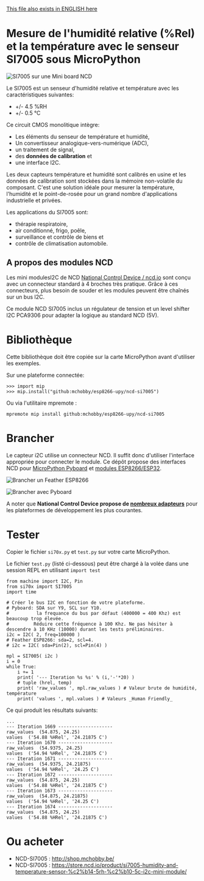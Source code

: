 [This file also exists in ENGLISH here](readme_ENG.md)

# Mesure de l'humidité relative (%Rel) et la température avec le senseur SI7005 sous  MicroPython

![SI7005 sur une Mini board NCD](docs/_static/ncd_si7005.png)

Le SI7005 est un senseur d'humidité relative et température avec les caractéristiques suivantes:
* +/- 4.5 %RH
* +/- 0.5 °C

Ce circuit CMOS monolitique intègre:
* Les éléments du senseur de température et humidité,
* Un convertisseur analogique-vers-numérique (ADC),
* un traitement de signal,
* des __données de calibration__ et
* une interface I2C.

Les deux capteurs température et humidité sont calibrés en usine et les données de calibration sont stockées dans la mémoire non-volatile du composant. C'est une solution idéale pour mesurer la température, l'humidité et le point-de-rosée pour un grand nombre d'applications industrielle et privées.

Les applications du SI7005 sont:
* thérapie respiratoire,
* air conditionné, frigo, poêle,
* surveillance et contrôle de biens et
* contrôle de climatisation automobile.

## A propos des modules NCD
Les mini modulesI2C  de NCD [National Control Device / ncd.io](https://store.ncd.io) sont conçu avec un connecteur standard à 4 broches très pratique. Grâce à ces connecteurs, plus besoin de souder et les modules peuvent être chaînés sur un bus I2C.

Ce module NCD SI7005 inclus un régulateur de tension et un level shifter I2C PCA9306 pour adapter la logique au standard NCD (5V).

# Bibliothèque

Cette bibliothèque doit être copiée sur la carte MicroPython avant d'utiliser les exemples.

Sur une plateforme connectée:

```
>>> import mip
>>> mip.install("github:mchobby/esp8266-upy/ncd-si7005")
```

Ou via l'utilitaire mpremote :

```
mpremote mip install github:mchobby/esp8266-upy/ncd-si7005
```

# Brancher
Le capteur i2C utilise un connecteur NCD. Il suffit donc d'utiliser l'interface appropriée pour connecter le module. Ce dépôt propose des interfaces NCD pour [MicroPython Pyboard](https://github.com/mchobby/pyboard-driver/blob/master/NCD/README.md) et [modules ESP8266/ESP32](../NCD/readme.md).

![Brancher un Feather ESP8266](../NCD/ncd_feather.png)

![Brancher avec Pyboard](docs/_static/ncd_si7005_to_pyboard.jpg)

A noter que __National Control Device propose de [nombreux adapteurs](https://store.ncd.io/shop/?fwp_product_type=adapters)__ pour les plateformes de développement les plus courantes.

# Tester
Copier le fichier `si70x.py` et `test.py` sur votre carte MicroPython.

Le fichier `test.py` (listé ci-dessous) peut être chargé à la volée dans une session REPL en utilisant `import test`

```
from machine import I2C, Pin
from si70x import SI7005
import time

# Créer le bus I2C en fonction de votre plateforme.
# Pyboard: SDA sur Y9, SCL sur Y10.
#          la frequance du bus par défaut (400000 = 400 Khz) est beaucoup trop élevée.
#         Réduire cette fréquence à 100 Khz. Ne pas hésiter à descendre à 10 KHz (10000) durant les tests préliminaires.
i2c = I2C( 2, freq=100000 )
# Feather ESP8266: sda=2, scl=4.
# i2c = I2C( sda=Pin(2), scl=Pin(4) )

mpl = SI7005( i2c )
i = 0
while True:
	i += 1
	print( '--- Iteration %s %s' % (i,'-'*20) )
	# tuple (hrel, temp)
	print( 'raw_values ', mpl.raw_values ) # Valeur brute de humidité, température
	print( 'values ', mpl.values ) # Valeurs _Human Friendly_
```

Ce qui produit les résultats suivants:

```
...
--- Iteration 1669 --------------------
raw_values  (54.875, 24.25)
values  ('54.88 %HRel', '24.21875 C')
--- Iteration 1670 --------------------
raw_values  (54.9375, 24.25)
values  ('54.94 %HRel', '24.21875 C')
--- Iteration 1671 --------------------
raw_values  (54.9375, 24.21875)
values  ('54.94 %HRel', '24.25 C')
--- Iteration 1672 --------------------
raw_values  (54.875, 24.25)
values  ('54.88 %HRel', '24.21875 C')
--- Iteration 1673 --------------------
raw_values  (54.875, 24.21875)
values  ('54.94 %HRel', '24.25 C')
--- Iteration 1674 --------------------
raw_values  (54.875, 24.25)
values  ('54.88 %HRel', '24.21875 C')
```

# Ou acheter
* NCD-SI7005 : http://shop.mchobby.be/
* NCD-SI7005 : https://store.ncd.io/product/si7005-humidity-and-temperature-sensor-%c2%b14-5rh-%c2%b10-5c-i2c-mini-module/
